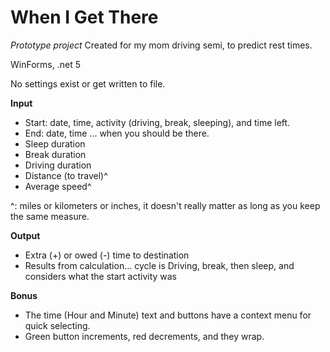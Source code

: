 # When I Get There
*Prototype project*
Created for my mom driving semi, to predict rest times.

WinForms, .net 5

No settings exist or get written to file.

**Input**
- Start: date, time, activity (driving, break, sleeping), and time left.
- End: date, time ... when you should be there.
- Sleep duration
- Break duration
- Driving duration
- Distance (to travel)^
- Average speed^

^: miles or kilometers or inches, it doesn't really matter as long as you keep the same measure.

**Output**
- Extra (+) or owed (-) time to destination
- Results from calculation... cycle is Driving, break, then sleep, and considers what the start activity was

**Bonus**
- The time (Hour and Minute) text and buttons have a context menu for quick selecting.
- Green button increments, red decrements, and they wrap.
